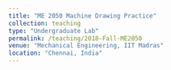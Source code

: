 ```yaml
---
title: "ME 2050 Machine Drawing Practice"
collection: teaching
type: "Undergraduate Lab"
permalink: /teaching/2018-Fall-ME2050
venue: "Mechanical Engineering, IIT Madras"
location: "Chennai, India"
---
```


